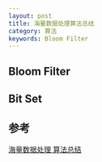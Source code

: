 ```yaml
---
layout: post
title: 海量数据处理算法总结
category: 算法
keywords: Bloom Filter
---
```



## Bloom Filter


## Bit Set

## 参考
[海量数据处理 算法总结](http://blog.csdn.net/hguisu/article/details/7856239)

